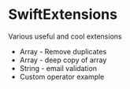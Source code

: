 # SwiftExtensions
Various useful and cool extensions 

- Array - Remove duplicates 
- Array - deep copy of array
- String - email validation
- Custom operator example